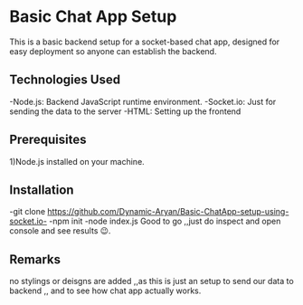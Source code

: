 # Basic Chat App Setup

This is a basic backend setup for a socket-based chat app, designed for easy deployment so anyone can establish the backend.

## Technologies Used
-Node.js: Backend JavaScript runtime environment.
-Socket.io: Just for sending the data to the server
-HTML: Setting up the frontend


## Prerequisites
1)Node.js installed on your machine.


## Installation
-git clone https://github.com/Dynamic-Aryan/Basic-ChatApp-setup-using-socket.io-
-npm init
-node index.js
Good to go ,,just do inspect and open console and see results 😉.


## Remarks
no stylings or deisgns are added ,,as this is just an setup to send our data to backend ,, and to see how chat app actually works.
